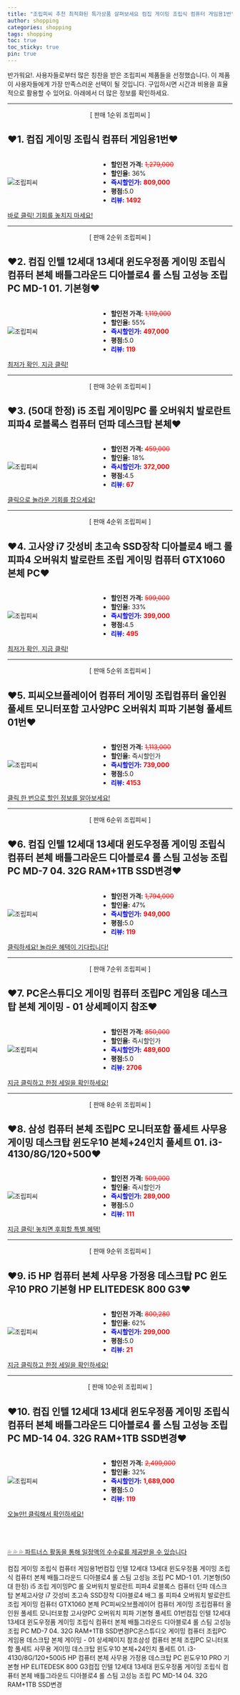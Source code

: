 ```yaml
---
title: "조립피씨 추천 최적화된 특가상품 살펴보세요 컴집 게이밍 조립식 컴퓨터 게임용1번"
author: shopping
categories: shopping
tags: shopping
toc: true
toc_sticky: true
pin: true
---
```

반가워요!. 사용자들로부터 많은 칭찬을 받은 조립피씨 제품들을 선정했습니다. 이 제품이 사용자들에게 가장 만족스러운 선택이 될 것입니다. 구입하시면 시간과 비용을 효율적으로 활용할 수 있어요. 아래에서 더 많은 정보를 확인하세요.

---
<p class="toplist" style="margin: 0 auto; display: block; width: fit-content;">[ 판매 1순위 조립피씨 ]</p>

<h2><strong>❤️1. 컴집 게이밍 조립식 컴퓨터 게임용1번❤️</strong></h2>

<div style="display: flex; align-items: center;">
    <div style="flex: 0.4;">
        <img src="https://thumbnail7.coupangcdn.com/thumbnails/remote/230x230ex/image/vendor_inventory/9e4f/f354e6e5599c1f26f439edf81c21080fb6531fe056f6212f3119fcc313f7.jpg" alt="조립피씨" style="max-width: 100%;">
    </div>
    <div style="flex: 0.6; margin-left: 10px;">
        <ul>
            <li><strong>할인전 가격:</strong> <del style="color: red;">1,279,000</del></li>
            <li><strong>할인율:</strong> 36%</li>
            <li><span style='color:blue'><strong>즉시할인가:</strong></span> <span style='color:red'><strong>809,000</strong></span></li>
            <li><strong>평점:</strong>5.0</li>
            <li><span style='color:blue'><strong>리뷰:</strong></span> <span style='color:red'><strong>1492</strong></span></li>
        </ul>
    </div>
</div>
<div class="center">
    <a href="https://William4Davisa.github.io?lptag=AF9450613&subid=githubio&pageKey=6470469998&traceid=V0-153&itemId=14121688927&vendorItemId=86617408884" class="myButton">
        바로 클릭! 기회를 놓치지 마세요!
    </a>
</div>


---
<p class="toplist" style="margin: 0 auto; display: block; width: fit-content;">[ 판매 2순위 조립피씨 ]</p>

<h2><strong>❤️2. 컴집 인텔 12세대 13세대 윈도우정품 게이밍 조립식 컴퓨터 본체 배틀그라운드 디아블로4 롤 스팀 고성능 조립 PC MD-1 01. 기본형❤️</strong></h2>

<div style="display: flex; align-items: center;">
    <div style="flex: 0.4;">
        <img src="https://thumbnail9.coupangcdn.com/thumbnails/remote/230x230ex/image/vendor_inventory/55a2/20e989678674be50ce8560f7e3ce209b1842c329136827c2aa5033bc9795.jpg" alt="조립피씨" style="max-width: 100%;">
    </div>
    <div style="flex: 0.6; margin-left: 10px;">
        <ul>
            <li><strong>할인전 가격:</strong> <del style="color: red;">1,119,000</del></li>
            <li><strong>할인율:</strong> 55%</li>
            <li><span style='color:blue'><strong>즉시할인가:</strong></span> <span style='color:red'><strong>497,000</strong></span></li>
            <li><strong>평점:</strong>5.0</li>
            <li><span style='color:blue'><strong>리뷰:</strong></span> <span style='color:red'><strong>119</strong></span></li>
        </ul>
    </div>
</div>
<div class="center">
    <a href="https://William4Davisa.github.io?lptag=AF9450613&subid=githubio&pageKey=7597721752&traceid=V0-153&itemId=20090987524&vendorItemId=90530914545" class="myButton">
        최저가 확인, 지금 클릭!
    </a>
</div>


---
<p class="toplist" style="margin: 0 auto; display: block; width: fit-content;">[ 판매 3순위 조립피씨 ]</p>

<h2><strong>❤️3. (50대 한정) i5 조립 게이밍PC 롤 오버워치 발로란트 피파4 로블록스 컴퓨터 던파 데스크탑 본체❤️</strong></h2>

<div style="display: flex; align-items: center;">
    <div style="flex: 0.4;">
        <img src="https://thumbnail10.coupangcdn.com/thumbnails/remote/230x230ex/image/vendor_inventory/d35b/351ee4238a77fa24f658722520a9eeecd789bf4de32313a854cbf0c62891.jpg" alt="조립피씨" style="max-width: 100%;">
    </div>
    <div style="flex: 0.6; margin-left: 10px;">
        <ul>
            <li><strong>할인전 가격:</strong> <del style="color: red;">459,000</del></li>
            <li><strong>할인율:</strong> 18%</li>
            <li><span style='color:blue'><strong>즉시할인가:</strong></span> <span style='color:red'><strong>372,000</strong></span></li>
            <li><strong>평점:</strong>4.5</li>
            <li><span style='color:blue'><strong>리뷰:</strong></span> <span style='color:red'><strong>67</strong></span></li>
        </ul>
    </div>
</div>
<div class="center">
    <a href="https://William4Davisa.github.io?lptag=AF9450613&subid=githubio&pageKey=7680164977&traceid=V0-153&itemId=20511382686&vendorItemId=87589060575" class="myButton">
        클릭으로 놀라운 기회를 잡으세요!
    </a>
</div>


---
<p class="toplist" style="margin: 0 auto; display: block; width: fit-content;">[ 판매 4순위 조립피씨 ]</p>

<h2><strong>❤️4. 고사양 i7 갓성비 초고속 SSD장착 디아블로4 배그 롤 피파4 오버워치 발로란트 조립 게이밍 컴퓨터 GTX1060 본체 PC❤️</strong></h2>

<div style="display: flex; align-items: center;">
    <div style="flex: 0.4;">
        <img src="https://thumbnail7.coupangcdn.com/thumbnails/remote/230x230ex/image/vendor_inventory/5038/7cdd88a8e9e58b4095b4c699963bef86bc5bc5d5b93bee66bca6dba461d6.jpg" alt="조립피씨" style="max-width: 100%;">
    </div>
    <div style="flex: 0.6; margin-left: 10px;">
        <ul>
            <li><strong>할인전 가격:</strong> <del style="color: red;">599,000</del></li>
            <li><strong>할인율:</strong> 33%</li>
            <li><span style='color:blue'><strong>즉시할인가:</strong></span> <span style='color:red'><strong>399,000</strong></span></li>
            <li><strong>평점:</strong>4.5</li>
            <li><span style='color:blue'><strong>리뷰:</strong></span> <span style='color:red'><strong>495</strong></span></li>
        </ul>
    </div>
</div>
<div class="center">
    <a href="https://William4Davisa.github.io?lptag=AF9450613&subid=githubio&pageKey=7308223400&traceid=V0-153&itemId=18716919132&vendorItemId=89011536088" class="myButton">
        최저가 확인, 지금 클릭!
    </a>
</div>


---
<p class="toplist" style="margin: 0 auto; display: block; width: fit-content;">[ 판매 5순위 조립피씨 ]</p>

<h2><strong>❤️5. 피씨오브플레이어 컴퓨터 게이밍 조립컴퓨터 올인원 풀세트 모니터포함 고사양PC 오버워치 피파 기본형 풀세트 01번❤️</strong></h2>

<div style="display: flex; align-items: center;">
    <div style="flex: 0.4;">
        <img src="https://thumbnail10.coupangcdn.com/thumbnails/remote/230x230ex/image/vendor_inventory/19a1/c4c9f49e40eb3f10b6c9443f8d030df41ddabefd5d3622a3c8f88f6e1ea6.png" alt="조립피씨" style="max-width: 100%;">
    </div>
    <div style="flex: 0.6; margin-left: 10px;">
        <ul>
            <li><strong>할인전 가격:</strong> <del style="color: red;">1,113,000</del></li>
            <li><strong>할인율:</strong> 즉시할인가</li>
            <li><span style='color:blue'><strong>즉시할인가:</strong></span> <span style='color:red'><strong>739,000</strong></span></li>
            <li><strong>평점:</strong>5.0</li>
            <li><span style='color:blue'><strong>리뷰:</strong></span> <span style='color:red'><strong>4153</strong></span></li>
        </ul>
    </div>
</div>
<div class="center">
    <a href="https://William4Davisa.github.io?lptag=AF9450613&subid=githubio&pageKey=7342370420&traceid=V0-153&itemId=18874812284&vendorItemId=89214598977" class="myButton">
        클릭 한 번으로 할인 정보를 알아보세요!
    </a>
</div>


---
<p class="toplist" style="margin: 0 auto; display: block; width: fit-content;">[ 판매 6순위 조립피씨 ]</p>

<h2><strong>❤️6. 컴집 인텔 12세대 13세대 윈도우정품 게이밍 조립식 컴퓨터 본체 배틀그라운드 디아블로4 롤 스팀 고성능 조립 PC MD-7 04. 32G RAM+1TB SSD변경❤️</strong></h2>

<div style="display: flex; align-items: center;">
    <div style="flex: 0.4;">
        <img src="https://thumbnail9.coupangcdn.com/thumbnails/remote/230x230ex/image/vendor_inventory/55a2/20e989678674be50ce8560f7e3ce209b1842c329136827c2aa5033bc9795.jpg" alt="조립피씨" style="max-width: 100%;">
    </div>
    <div style="flex: 0.6; margin-left: 10px;">
        <ul>
            <li><strong>할인전 가격:</strong> <del style="color: red;">1,794,000</del></li>
            <li><strong>할인율:</strong> 47%</li>
            <li><span style='color:blue'><strong>즉시할인가:</strong></span> <span style='color:red'><strong>949,000</strong></span></li>
            <li><strong>평점:</strong>5.0</li>
            <li><span style='color:blue'><strong>리뷰:</strong></span> <span style='color:red'><strong>119</strong></span></li>
        </ul>
    </div>
</div>
<div class="center">
    <a href="https://William4Davisa.github.io?lptag=AF9450613&subid=githubio&pageKey=7597721752&traceid=V0-153&itemId=20090987546&vendorItemId=90530914173" class="myButton">
        클릭하세요! 놀라운 혜택이 기다립니다!
    </a>
</div>


---
<p class="toplist" style="margin: 0 auto; display: block; width: fit-content;">[ 판매 7순위 조립피씨 ]</p>

<h2><strong>❤️7. PC온스튜디오 게이밍 컴퓨터 조립PC 게임용 데스크탑 본체 게이밍 - 01 상세페이지 참조❤️</strong></h2>

<div style="display: flex; align-items: center;">
    <div style="flex: 0.4;">
        <img src="https://thumbnail10.coupangcdn.com/thumbnails/remote/230x230ex/image/vendor_inventory/2dd6/856b7db7e896dd5cd29a5818770af527d4891eea42b08252c2e2accec231.png" alt="조립피씨" style="max-width: 100%;">
    </div>
    <div style="flex: 0.6; margin-left: 10px;">
        <ul>
            <li><strong>할인전 가격:</strong> <del style="color: red;">850,000</del></li>
            <li><strong>할인율:</strong> 즉시할인가</li>
            <li><span style='color:blue'><strong>즉시할인가:</strong></span> <span style='color:red'><strong>489,600</strong></span></li>
            <li><strong>평점:</strong>5.0</li>
            <li><span style='color:blue'><strong>리뷰:</strong></span> <span style='color:red'><strong>2706</strong></span></li>
        </ul>
    </div>
</div>
<div class="center">
    <a href="https://William4Davisa.github.io?lptag=AF9450613&subid=githubio&pageKey=7829394756&traceid=V0-153&itemId=22216831055&vendorItemId=89262802245" class="myButton">
        지금 클릭하고 한정 세일을 확인하세요!
    </a>
</div>


---
<p class="toplist" style="margin: 0 auto; display: block; width: fit-content;">[ 판매 8순위 조립피씨 ]</p>

<h2><strong>❤️8. 삼성 컴퓨터 본체 조립PC 모니터포함 풀세트 사무용 게이밍 데스크탑 윈도우10 본체+24인치 풀세트 01. i3-4130/8G/120+500❤️</strong></h2>

<div style="display: flex; align-items: center;">
    <div style="flex: 0.4;">
        <img src="https://thumbnail6.coupangcdn.com/thumbnails/remote/230x230ex/image/vendor_inventory/2d1c/aedd787ec8508e15d36a11c50ab616b8d9683faba8a79d75c99119314773.png" alt="조립피씨" style="max-width: 100%;">
    </div>
    <div style="flex: 0.6; margin-left: 10px;">
        <ul>
            <li><strong>할인전 가격:</strong> <del style="color: red;">509,000</del></li>
            <li><strong>할인율:</strong> 즉시할인가</li>
            <li><span style='color:blue'><strong>즉시할인가:</strong></span> <span style='color:red'><strong>289,000</strong></span></li>
            <li><strong>평점:</strong>5.0</li>
            <li><span style='color:blue'><strong>리뷰:</strong></span> <span style='color:red'><strong>111</strong></span></li>
        </ul>
    </div>
</div>
<div class="center">
    <a href="https://William4Davisa.github.io?lptag=AF9450613&subid=githubio&pageKey=7711590617&traceid=V0-153&itemId=20672947925&vendorItemId=89883871865" class="myButton">
        지금 클릭! 놓치면 후회할 특별 혜택!
    </a>
</div>


---
<p class="toplist" style="margin: 0 auto; display: block; width: fit-content;">[ 판매 9순위 조립피씨 ]</p>

<h2><strong>❤️9. i5 HP 컴퓨터 본체 사무용 가정용 데스크탑 PC 윈도우10 PRO 기본형 HP ELITEDESK 800 G3❤️</strong></h2>

<div style="display: flex; align-items: center;">
    <div style="flex: 0.4;">
        <img src="https://thumbnail6.coupangcdn.com/thumbnails/remote/230x230ex/image/vendor_inventory/f3a6/b02559d1499f06947935f99f86e4de36bdcc2c63b1f787c565c9d7606a15.jpg" alt="조립피씨" style="max-width: 100%;">
    </div>
    <div style="flex: 0.6; margin-left: 10px;">
        <ul>
            <li><strong>할인전 가격:</strong> <del style="color: red;">800,280</del></li>
            <li><strong>할인율:</strong> 62%</li>
            <li><span style='color:blue'><strong>즉시할인가:</strong></span> <span style='color:red'><strong>299,000</strong></span></li>
            <li><strong>평점:</strong>5.0</li>
            <li><span style='color:blue'><strong>리뷰:</strong></span> <span style='color:red'><strong>21</strong></span></li>
        </ul>
    </div>
</div>
<div class="center">
    <a href="https://William4Davisa.github.io?lptag=AF9450613&subid=githubio&pageKey=7177611434&traceid=V0-153&itemId=18096227294&vendorItemId=85248604304" class="myButton">
        지금 클릭하고 한정 세일을 확인하세요!
    </a>
</div>


---
<p class="toplist" style="margin: 0 auto; display: block; width: fit-content;">[ 판매 10순위 조립피씨 ]</p>

<h2><strong>❤️10. 컴집 인텔 12세대 13세대 윈도우정품 게이밍 조립식 컴퓨터 본체 배틀그라운드 디아블로4 롤 스팀 고성능 조립 PC MD-14 04. 32G RAM+1TB SSD변경❤️</strong></h2>

<div style="display: flex; align-items: center;">
    <div style="flex: 0.4;">
        <img src="https://thumbnail9.coupangcdn.com/thumbnails/remote/230x230ex/image/vendor_inventory/55a2/20e989678674be50ce8560f7e3ce209b1842c329136827c2aa5033bc9795.jpg" alt="조립피씨" style="max-width: 100%;">
    </div>
    <div style="flex: 0.6; margin-left: 10px;">
        <ul>
            <li><strong>할인전 가격:</strong> <del style="color: red;">2,499,000</del></li>
            <li><strong>할인율:</strong> 32%</li>
            <li><span style='color:blue'><strong>즉시할인가:</strong></span> <span style='color:red'><strong>1,689,000</strong></span></li>
            <li><strong>평점:</strong>5.0</li>
            <li><span style='color:blue'><strong>리뷰:</strong></span> <span style='color:red'><strong>119</strong></span></li>
        </ul>
    </div>
</div>
<div class="center">
    <a href="https://William4Davisa.github.io?lptag=AF9450613&subid=githubio&pageKey=7597721752&traceid=V0-153&itemId=20090987620&vendorItemId=87141728034" class="myButton">
        오늘만! 클릭해서 확인하세요!
    </a>
</div>

<br><br><br>[💦 💦 💦 파트너스 활동을 통해 일정액의 수수료를 제공받을 수 있습니다](https://link.coupang.com/a/bcpT2c)<br><br>컴집 게이밍 조립식 컴퓨터 게임용1번컴집 인텔 12세대 13세대 윈도우정품 게이밍 조립식 컴퓨터 본체 배틀그라운드 디아블로4 롤 스팀 고성능 조립 PC MD-1 01. 기본형(50대 한정) i5 조립 게이밍PC 롤 오버워치 발로란트 피파4 로블록스 컴퓨터 던파 데스크탑 본체고사양 i7 갓성비 초고속 SSD장착 디아블로4 배그 롤 피파4 오버워치 발로란트 조립 게이밍 컴퓨터 GTX1060 본체 PC피씨오브플레이어 컴퓨터 게이밍 조립컴퓨터 올인원 풀세트 모니터포함 고사양PC 오버워치 피파 기본형 풀세트 01번컴집 인텔 12세대 13세대 윈도우정품 게이밍 조립식 컴퓨터 본체 배틀그라운드 디아블로4 롤 스팀 고성능 조립 PC MD-7 04. 32G RAM+1TB SSD변경PC온스튜디오 게이밍 컴퓨터 조립PC 게임용 데스크탑 본체 게이밍 - 01 상세페이지 참조삼성 컴퓨터 본체 조립PC 모니터포함 풀세트 사무용 게이밍 데스크탑 윈도우10 본체+24인치 풀세트 01. i3-4130/8G/120+500i5 HP 컴퓨터 본체 사무용 가정용 데스크탑 PC 윈도우10 PRO 기본형 HP ELITEDESK 800 G3컴집 인텔 12세대 13세대 윈도우정품 게이밍 조립식 컴퓨터 본체 배틀그라운드 디아블로4 롤 스팀 고성능 조립 PC MD-14 04. 32G RAM+1TB SSD변경